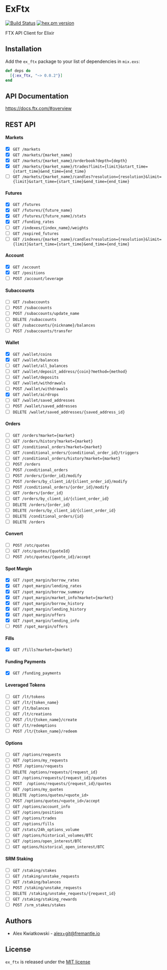 # ExFtx

[![Build Status](https://github.com/fremantle-capital/ex_ftx/workflows/test/badge.svg?branch=main)](https://github.com/fremantle-capital/ex_ftx/actions?query=workflow%3Atest)
[![hex.pm version](https://img.shields.io/hexpm/v/ex_ftx.svg?style=flat)](https://hex.pm/packages/ex_ftx)

FTX API Client for Elixir

## Installation

Add the `ex_ftx` package to your list of dependencies in `mix.exs`:

```elixir
def deps do
  [{:ex_ftx, "~> 0.0.2"}]
end
```

## API Documentation

https://docs.ftx.com/#overview

## REST API

#### Markets

- [x] `GET /markets`
- [x] `GET /markets/{market_name}`
- [x] `GET /markets/{market_name}/orderbook?depth={depth}`
- [x] `GET /markets/{market_name}/trades?limit={limit}&start_time={start_time}&end_time={end_time}`
- [ ] `GET /markets/{market_name}/candles?resolution={resolution}&limit={limit}&start_time={start_time}&end_time={end_time}`

#### Futures

- [x] `GET /futures`
- [x] `GET /futures/{future_name}`
- [x] `GET /futures/{future_name}/stats`
- [x] `GET /funding_rates`
- [ ] `GET /indexes/{index_name}/weights`
- [ ] `GET /expired_futures`
- [ ] `GET /indexes/{market_name}/candles?resolution={resolution}&limit={limit}&start_time={start_time}&end_time={end_time}`

#### Account

- [x] `GET /account`
- [x] `GET /positions`
- [ ] `POST /account/leverage`

#### Subaccounts

- [ ] `GET /subaccounts`
- [ ] `POST /subaccounts`
- [ ] `POST /subaccounts/update_name`
- [ ] `DELETE /subaccounts`
- [ ] `GET /subaccounts/{nickname}/balances`
- [ ] `POST /subaccounts/transfer`

#### Wallet

- [x] `GET /wallet/coins`
- [x] `GET /wallet/balances`
- [ ] `GET /wallet/all_balances`
- [ ] `GET /wallet/deposit_address/{coin}?method={method}`
- [ ] `GET /wallet/deposits`
- [ ] `GET /wallet/withdrawals`
- [ ] `POST /wallet/withdrawals`
- [x] `GET /wallet/airdrops`
- [ ] `GET /wallet/saved_addresses`
- [ ] `POST /wallet/saved_addresses`
- [ ] `DELETE /wallet/saved_addresses/{saved_address_id}`

#### Orders

- [ ] `GET /orders?market={market}`
- [ ] `GET /orders/history?market={market}`
- [ ] `GET /conditional_orders?market={market}`
- [ ] `GET /conditional_orders/{conditional_order_id}/triggers`
- [ ] `GET /conditional_orders/history?market={market}`
- [ ] `POST /orders`
- [ ] `POST /conditional_orders`
- [ ] `POST /orders/{order_id}/modify`
- [ ] `POST /orders/by_client_id/{client_order_id}/modify`
- [ ] `POST /conditional_orders/{order_id}/modify`
- [ ] `GET /orders/{order_id}`
- [ ] `GET /orders/by_client_id/{client_order_id}`
- [ ] `DELETE /orders/{order_id}`
- [ ] `DELETE /orders/by_client_id/{client_order_id}`
- [ ] `DELETE /conditional_orders/{id}`
- [ ] `DELETE /orders`

#### Convert

- [ ] `POST /otc/quotes`
- [ ] `GET /otc/quotes/{quoteId}`
- [ ] `POST /otc/quotes/{quote_id}/accept`

#### Spot Margin

- [x] `GET /spot_margin/borrow_rates`
- [x] `GET /spot_margin/lending_rates`
- [x] `GET /spot_margin/borrow_summary`
- [x] `GET /spot_margin/market_info?market={market}`
- [x] `GET /spot_margin/borrow_history`
- [x] `GET /spot_margin/lending_history`
- [x] `GET /spot_margin/offers`
- [x] `GET /spot_margin/lending_info`
- [ ] `POST /spot_margin/offers`

#### Fills

- [x] `GET /fills?market={market}`

#### Funding Payments

- [x] `GET /funding_payments`

#### Leveraged Tokens

- [ ] `GET /lt/tokens`
- [ ] `GET /lt/{token_name}`
- [ ] `GET /lt/balances`
- [ ] `GET /lt/creations`
- [ ] `POST /lt/{token_name}/create`
- [ ] `GET /lt/redemptions`
- [ ] `POST /lt/{token_name}/redeem`

#### Options

- [ ] `GET /options/requests`
- [ ] `GET /options/my_requests`
- [ ] `POST /options/requests`
- [ ] `DELETE /options/requests/{request_id}`
- [ ] `GET /options/requests/{request_id}/quotes`
- [ ] `POST  /options/requests/{request_id}/quotes`
- [ ] `GET /options/my_quotes`
- [ ] `DELETE /options/quotes/<quote_id>`
- [ ] `POST /options/quotes/<quote_id>/accept`
- [ ] `GET /options/account_info`
- [ ] `GET /options/positions`
- [ ] `GET /options/trades`
- [ ] `GET /options/fills`
- [ ] `GET /stats/24h_options_volume`
- [ ] `GET /options/historical_volumes/BTC`
- [ ] `GET /options/open_interest/BTC`
- [ ] `GET options/historical_open_interest/BTC`

#### SRM Staking

- [ ] `GET /staking/stakes`
- [ ] `GET /staking/unstake_requests`
- [ ] `GET /staking/balances`
- [ ] `POST /staking/unstake_requests`
- [ ] `DELETE /staking/unstake_requests/{request_id}`
- [ ] `GET /staking/staking_rewards`
- [ ] `POST /srm_stakes/stakes`

## Authors

- Alex Kwiatkowski - alex+git@fremantle.io

## License

`ex_ftx` is released under the [MIT license](./LICENSE.md)
